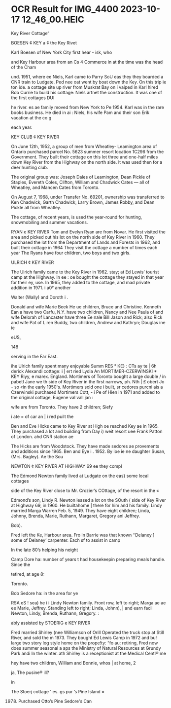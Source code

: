 # OCR Result for IMG_4400 2023-10-17 12_46_00.HEIC

Key River Cottage”

BOESEN ¢ KEY a ¢ the Key Rivet

Karl Boesen of New York City first hear - isk, who

and Key Harbour area from an Cs 4 Commerce in
at the time was the head of the Cham

und. 1951, where
ee Niels, Karl came to Parry SoU eas they
they boarded a CNR train to Ludgate. Ped nee oat
went by boat down the Key. On this trip ie ton ide.
a cottage site up river from Muskrat Bay on i vaiped in
Karl hired Bob Currie to build his cottage: Niels artnet
the construction. It was one of the first cottages DUI

he river. es
ae family moved from New York to Pe
1954. Karl was in the rare books business. He died in ai :
Niels, his wife Pam and their son Erik vacation at the co g

each year.

KEY CLUB ¢ KEY RIVER

On June 12th, 1952, a group of men from Wheatley-
Leamington area of Ontario purchased parcel No. 5623
summer resort location 1C296 from the Government. They
built their cottage on this lot three and one-half miles down
Key River from the Highway on the north side. It was used
then for a deer hunting club.

The original group was: Joseph Dales of Leamington,
Dean Pickle of Staples, Evereth Coles, Clifton, William and
Chadwick Cates — all of Wheatley, and Mancen Cates from
Toronto.

On August 7, 1968, under Transfer No. 69201, ownership
was transferred to Ken Chadwick, Garth Chadwick, Larry
Brown, James Robby, and Dean Pickle all from Wheatley.

The cottage, of recent years, is used the year-round for
hunting, snowmobiling and summer vacations.

RYAN e KEY RIVER
Tom and Evelyn Ryan are from Novar. He first visited
the area and picked out his lot on the north side of Key River
in 1960. They purchased the lot from the Department of
Lands and Forests in 1962, and built their cottage in 1964
They visit the cottage a number of times each year The
Ryans have four children, two boys and two girls.

ULRICH ¢ KEY RIVER

The Ulrich family came to the Key River in 1962. stay;
at Ed Lewis’ tourist camp at the Highway. In ee : oe
bought the cottage they stayed in that year for their ey,
use. In 1965, they added to the cottage, and mad private
addition in 1971. i a0° another

Walter (Wally) and Doroth i .

Donald and wife Marie Beek He ue
children, Bruce and Christine. Kenneth Ean a have two
Carfu, N.Y. have two children, Nancy and Nee Paula of
and wife Delorah of Lancaster have three Ee nale Bill
Jason and Rick; also Rick and wife Pat of L ren Buddy,
two children, Andrew and Kathryn; Douglas ine ie

eUS,

148

serving in the Far East.

ihe Ulrich family spent many enjoyable Summ RES ° KE}
: CTs ay te | 6h derick Alexandi
cottage: i | ert ried Lydia An
MORTIMER-CZERWINSKI * KEY Riyy, e marex. England.
Mortimers of Toronto bought a large double / in pabetl Jane we
th side of Key River in the first narrows, ph. Nth | £ obert Jo -
so «in the early 1950's. Mortimers sold one i built, sr cedores purcni
ais a Czerwinski purchased Mortimers Cott, - i Pe of Hien
in 1971 and added to the original cottage, Eugene val vall jan :

wife are from Toronto. They have 2 children; Siefy

i ate =
of car
an | i red puilt the

Ben and Eve Hicks came to Key River at High oe reached Key ae
in 1965. They purchased a lot and building from Day i) weit resort uee
Frank Patton of London. ahd CNR station ae

The Hicks are from Woodstock. They have made sedores ae
provements and additions since 1965. Ben and Eye i . 1952. By ioe ie ne
daughter Susan, (Mrs. Bagley). Ae the Sou

NEWTON ¢ KEY RIVER AT HIGHWAY 69 ee they compl

The Edmond Newton family lived at Ludgate on the eas} some local cottages

side of the Key River close to Mr. Crozier’s COttage, of the resort in the «

Edmond’s son, Lindy R. Newton leased a lot on the SOuth (
side of Key River at Highway 69, in 1960. He builtahome |
there for him and his family. Lindy married Marga
Warren Feb. 5, 1949. They have eight children; Linda,
Johnny, Brenda, Marie, Ruthann, Margaret, Gregory ani
Jeffrey.

Bob).

Fred left the Ke,
Harbour area. Fro
in Barrie was that
known ‘‘Delaney ]
some of Delaney’
carpenter. Each sf
to assist in camp

In the late 80’s
helping his neight

Camp Dore ha:
number of years t
had housekeepin
preparing meals
handle. Since the

tetired, at age 8:

Toronto.

Bob Sedore ha:
in the area for ye

RSA eS ! sea) he i i
Lindy Newton family. Front row, left to right; Marga ae ae ee
Marie, Jeffrey. Standing left to right; Linda, Johnn), | and earn facil
Newton, Lindy, Brenda, Ruthann, Gregory. :

ably assisted by
STOERIG e KEY RIVER

Fred married Shirley (nee Williamson of Orill
Operated the truck stop at Still River, and sold the
m 1973. They bought Ed Lewis Camp in 1972 and bu!
large two story log style home on the prope!ty: “fo
au: retiring, Fred now does summer seasonal a aps
the Ministry of Natural Resources at Grundy Park andi
In the winter. ath
Shirley is a receptionist at the Medical Centl® me

hey have two children, William and Bonnie, whos |
at home, 2

ja, The
pusine®
ill?

in

The Stoerj cottage ' es.
gs pur ’s Pine Island =

1978. Purchased Otto’s Pine Sedore's Can
